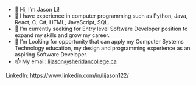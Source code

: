 - 👋 Hi, I’m Jason Li!
- 👀 I have experience in computer programming such as Python, Java, React, C, C#, HTML, JavaScript, SQL.
- 🌱 I’m currently seeking for Entry level Software Developer position to expand my skills and grow my career.
- 💞️ I’m Looking for opportunity that can apply my Computer Systems Technology education, my design and programming experience as an aspiring Software Developer.
- 📫 My email: lijason@sheridancollege.ca

LinkedIn: https://www.linkedin.com/in/lijason122/

<!---
lijason122/lijason122 is a ✨ special ✨ repository because its `README.md` (this file) appears on your GitHub profile.
You can click the Preview link to take a look at your changes.
--->
